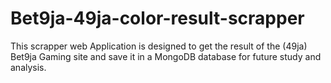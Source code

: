 # Bet9ja-49ja-color-result-scrapper
This scrapper web Application is designed to get the result of the (49ja) Bet9ja Gaming site and save it in a MongoDB database for future study and analysis.
